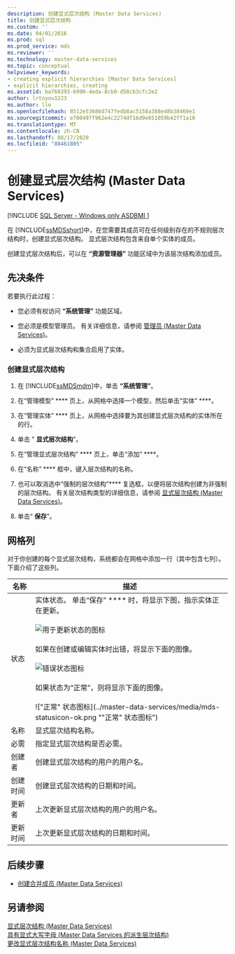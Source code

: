 ```yaml
---
description: 创建显式层次结构 (Master Data Services)
title: 创建显式层次结构
ms.custom: ''
ms.date: 04/01/2016
ms.prod: sql
ms.prod_service: mds
ms.reviewer: ''
ms.technology: master-data-services
ms.topic: conceptual
helpviewer_keywords:
- creating explicit hierarchies [Master Data Services]
- explicit hierarchies, creating
ms.assetid: ba768393-6990-4eda-8cb0-d58cb3cfc2e2
author: lrtoyou1223
ms.author: lle
ms.openlocfilehash: 8512e53686d747fedb8ac5158a388e48b38469e1
ms.sourcegitcommit: e700497f962e4c2274df16d9e651059b42ff1a10
ms.translationtype: MT
ms.contentlocale: zh-CN
ms.lasthandoff: 08/17/2020
ms.locfileid: "88461805"
---
```

# <a name="create-an-explicit-hierarchy-master-data-services"></a>创建显式层次结构 (Master Data Services)

[!INCLUDE [SQL Server - Windows only ASDBMI  ](../includes/applies-to-version/sql-windows-only-asdbmi.md)]

  在 [!INCLUDE[ssMDSshort](../includes/ssmdsshort-md.md)]中，在您需要其成员可在任何级别存在的不规则层次结构时，创建显式层次结构。 显式层次结构包含来自单个实体的成员。  
  
 创建显式层次结构后，可以在 **“资源管理器”** 功能区域中为该层次结构添加成员。  
  
## <a name="prerequisites"></a>先决条件  
 若要执行此过程：  
  
-   您必须有权访问 **“系统管理”** 功能区域。  
  
-   您必须是模型管理员。 有关详细信息，请参阅 [管理员 &#40;Master Data Services&#41;](../master-data-services/administrators-master-data-services.md)。  
  
-   必须为显式层次结构和集合启用了实体。  
  
### <a name="to-create-an-explicit-hierarchy"></a>创建显式层次结构  
  
1.  在 [!INCLUDE[ssMDSmdm](../includes/ssmdsmdm-md.md)]中，单击 **“系统管理”**。  
  
2.  在“管理模型” **** 页上，从网格中选择一个模型，然后单击“实体” ****。  
  
3.  在“管理实体” **** 页上，从网格中选择要为其创建显式层次结构的实体所在的行。  
  
4.  单击 " **显式层次结构**"。  
  
5.  在“管理显式层次结构” **** 页上，单击“添加” ****。  
  
6.  在“名称” **** 框中，键入层次结构的名称。  
  
7.  也可以取消选中“强制的层次结构”**** 复选框，以便将层次结构创建为非强制的层次结构。 有关层次结构类型的详细信息，请参阅 [显式层次结构 (Master Data Services)](../master-data-services/explicit-hierarchies-master-data-services.md)。  
  
8.  单击“ **保存**”。  
  
## <a name="grid-columns"></a>网格列  
 对于你创建的每个显式层次结构，系统都会在网格中添加一行（其中包含七列）。 下面介绍了这些列。  
  
|名称|描述|  
|----------|-----------------|  
|状态|实体状态。 单击“保存” **** 时，将显示下图，指示实体正在更新。<br /><br /> ![用于更新状态的图标](../master-data-services/media/mds-statusicon-updating.png "用于更新状态的图标")<br /><br /> 如果在创建或编辑实体时出错，将显示下面的图像。<br /><br /> ![错误状态图标](../master-data-services/media/mds-statusicon-error.png "错误状态图标")<br /><br /> 如果状态为“正常”，则将显示下面的图像。<br /><br /> !["正常" 状态图标](../master-data-services/media/mds-statusicon-ok.png ""正常" 状态图标")|  
|名称|显式层次结构名称。|  
|必需|指定显式层次结构是否必需。|  
|创建者|创建显式层次结构的用户的用户名。|  
|创建时间|创建显式层次结构的日期和时间。|  
|更新者|上次更新显式层次结构的用户的用户名。|  
|更新时间|上次更新显式层次结构的日期和时间。|  
  
## <a name="next-steps"></a>后续步骤  
  
-   [创建合并成员 (Master Data Services)](../master-data-services/create-a-consolidated-member-master-data-services.md)  
  
  
  
## <a name="see-also"></a>另请参阅  
 [显式层次结构 &#40;Master Data Services&#41;](../master-data-services/explicit-hierarchies-master-data-services.md)   
 [具有显式大写字母 &#40;Master Data Services 的派生层次结构&#41;](../master-data-services/derived-hierarchies-with-explicit-caps-master-data-services.md)   
 [更改显式层次结构名称 (Master Data Services)](../master-data-services/change-an-explicit-hierarchy-name-master-data-services.md)  
  
  


